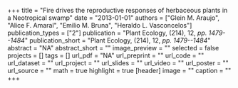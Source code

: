 +++
title = "Fire drives the reproductive responses of herbaceous plants in a Neotropical swamp"
date = "2013-01-01"
authors = ["Glein M. Araujo", "Alice F. Amaral", "Emilio M. Bruna", "Heraldo L. Vasconcelos"]
publication_types = ["2"]
publication = "Plant Ecology, (214), 12, _pp. 1479--1484_"
publication_short = "Plant Ecology, (214), 12, _pp. 1479--1484_"
abstract = "NA"
abstract_short = ""
image_preview = ""
selected = false
projects = []
tags = []
url_pdf = "NA"
url_preprint = ""
url_code = ""
url_dataset = ""
url_project = ""
url_slides = ""
url_video = ""
url_poster = ""
url_source = ""
math = true
highlight = true
[header]
image = ""
caption = ""
+++
